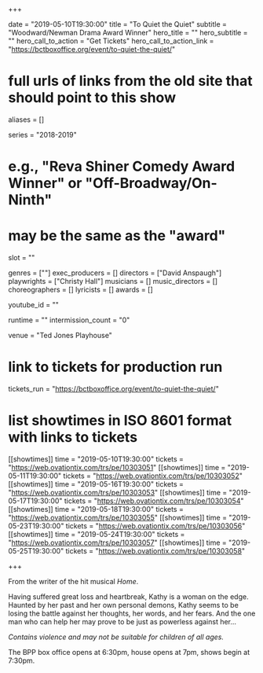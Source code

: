+++

date = "2019-05-10T19:30:00"
title = "To Quiet the Quiet"
subtitle = "Woodward/Newman Drama Award Winner"
hero_title = ""
hero_subtitle = ""
hero_call_to_action = "Get Tickets"
hero_call_to_action_link = "https://bctboxoffice.org/event/to-quiet-the-quiet/"

# full urls of links from the old site that should point to this show
aliases = []

series = "2018-2019"
# e.g., "Reva Shiner Comedy Award Winner" or "Off-Broadway/On-Ninth"
# may be the same as the "award"
slot = ""

genres = [""]
exec_producers = []
directors = ["David Anspaugh"]
playwrights = ["Christy Hall"]
musicians = []
music_directors = []
choreographers = []
lyricists = []
awards = []

youtube_id = ""

runtime = ""
intermission_count = "0"

venue = "Ted Jones Playhouse"

# link to tickets for production run
tickets_run = "https://bctboxoffice.org/event/to-quiet-the-quiet/"

# list showtimes in ISO 8601 format with links to tickets
[[showtimes]]
    time = "2019-05-10T19:30:00"
    tickets = "https://web.ovationtix.com/trs/pe/10303051"
[[showtimes]]
    time = "2019-05-11T19:30:00"
    tickets = "https://web.ovationtix.com/trs/pe/10303052"
[[showtimes]]
    time = "2019-05-16T19:30:00"
    tickets = "https://web.ovationtix.com/trs/pe/10303053"
[[showtimes]]
    time = "2019-05-17T19:30:00"
    tickets = "https://web.ovationtix.com/trs/pe/10303054"
[[showtimes]]
    time = "2019-05-18T19:30:00"
    tickets = "https://web.ovationtix.com/trs/pe/10303055"
[[showtimes]]
    time = "2019-05-23T19:30:00"
    tickets = "https://web.ovationtix.com/trs/pe/10303056"
[[showtimes]]
    time = "2019-05-24T19:30:00"
    tickets = "https://web.ovationtix.com/trs/pe/10303057"
[[showtimes]]
    time = "2019-05-25T19:30:00"
    tickets = "https://web.ovationtix.com/trs/pe/10303058"

+++

From the writer of the hit musical *Home*.

Having suffered great loss and heartbreak, Kathy is a woman on the edge. Haunted by her past and her own personal demons, Kathy seems to be losing the battle against her thoughts, her words, and her fears. And the one man who can help her may prove to be just as powerless against her…

*Contains violence and may not be suitable for children of all ages.*

The BPP box office opens at 6:30pm, house opens at 7pm, shows begin at 7:30pm.
